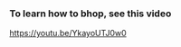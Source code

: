 <!--bhop-->
<!--How to do glitchless bhops-->
### To learn how to bhop, see this video
https://youtu.be/YkayoUTJ0w0